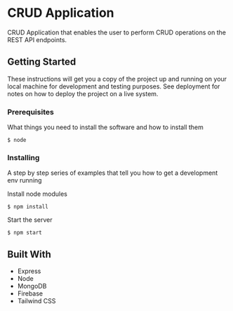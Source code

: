 # CRUD Application

CRUD Application that enables the user to perform CRUD operations on the REST API endpoints.

## Getting Started

These instructions will get you a copy of the project up and running on your local machine for development and testing purposes. See deployment for notes on how to deploy the project on a live system.

### Prerequisites

What things you need to install the software and how to install them

```
$ node
```

### Installing

A step by step series of examples that tell you how to get a development env running

Install node modules

```
$ npm install
```

Start the server

```
$ npm start
```


## Built With

* Express
* Node
* MongoDB
* Firebase
* Tailwind CSS


